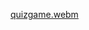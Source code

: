 [quizgame.webm](https://user-images.githubusercontent.com/100851647/200128057-8a178b2c-c61b-4adb-9aef-d1fa333dbccb.webm)
